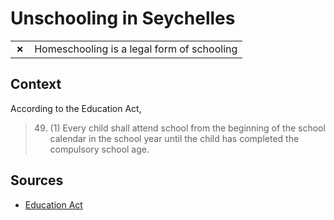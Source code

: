 # Unschooling in Seychelles
| | |
|-|-|
| __✗__ | Homeschooling is a legal form of schooling |

## Context

According to the Education Act,

> 49. (1) Every child shall attend school from the beginning of the school calendar in the school year until the child has completed the compulsory school age.


## Sources

* [Education Act](https://www.ilo.org/dyn/natlex/natlex4.detail?p_lang=en&p_isn=69645&p_country=SYC&p_count=299)
